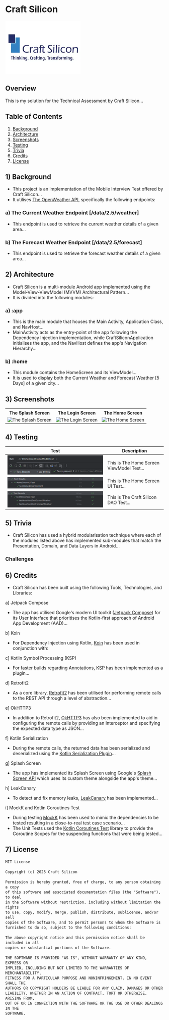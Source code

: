 # Craft Silicon

![The Craft Silicon Logo](/assets/images/logo/logo.png)

## Overview

This is my solution for the Technical Assessment by Craft Silicon...

## Table of Contents

1. [Background](#1-Background)
2. [Architecture](#2-Architecture)
3. [Screenshots](#3-Screenshots)
4. [Testing](#4-Testing)
5. [Trivia](#5-Trivia)
6. [Credits](#6-Credits)
7. [License](#7-License)

## 1) Background

- This project is an implementation of the Mobile Interview Test offered by Craft Silicon...
- It utilises [The OpenWeather API](https://openweathermap.org/api), specifically the following endpoints:

### a) The Current Weather Endpoint [/data/2.5/weather]

- This endpoint is used to retrieve the current weather details of a given area...

### b) The Forecast Weather Endpoint [/data/2.5/forecast]

- This endpoint is used to retrieve the forecast weather details of a given area...

## 2) Architecture

- Craft Silicon is a multi-module Android app implemented using the Model-View-ViewModel (MVVM) Architectural Pattern...
- It is divided into the following modules:

### a) :app

- This is the main module that houses the Main Activity, Application Class, and NavHost...
- MainActivity acts as the entry-point of the app following the Dependency Injection implementation, while CraftSiliconApplication initialises the app, and the NavHost defines the app's Navigation Hierarchy...

### b) :home

- This module contains the HomeScreen and its ViewModel...
- It is used to display both the Current Weather and Forecast Weather [5 Days] of a given city...

## 3) Screenshots

<div style="text-align: center;">

<table>
  <tr>
    <th>The Splash Screen</th>
    <th>The Login Screen</th>
    <th>The Home Screen</th>
  </tr>
  <tr>
    <td>
      <img src="assets/screenshots/demo/splash_screen.png" alt="The Splash Screen" style="max-width:490px; height:490px;">
    </td>
    <td>
      <img src="assets/screenshots/demo/login_screen.png" alt="The Login Screen" style="max-width:490px; height:490px;">
    </td>
    <td>
      <img src="assets/screenshots/demo/home_screen.png" alt="The Home Screen" style="max-width:490px; height:490px;">
    </td>
  </tr>
</table>

</div>

## 4) Testing

| Test                                                                                                       | Description                               |
|------------------------------------------------------------------------------------------------------------|-------------------------------------------|
| ![The Home Screen ViewModel Test](assets/images/test_screenshots/viewmodel/home_screen_viewmodel_test.png) | This is The Home Screen ViewModel Test... |
| ![The Home Screen UI Test](assets/images/test_screenshots/ui/home_screen_ui_test.png)                      | This is The Home Screen UI Test...        |
| ![The Craft Silicon DAO Test](assets/images/test_screenshots/dao/craft_silicon_dao_test.png)               | This is The Craft Silicon DAO Test...     |

## 5) Trivia

- Craft Silicon has used a hybrid modularisation technique where each of the modules listed above has implemented sub-modules that match the Presentation, Domain, and Data Layers in Android...

### Challenges

## 6) Credits

- Craft Silicon has been built using the following Tools, Technologies, and Libraries:

a] Jetpack Compose

- The app has utilised Google's modern UI toolkit ([Jetpack Compose](https://developer.android.com/jetpack/compose)) for its User Interface that prioritises the Kotlin-first approach of Android App Development (AAD)...

b] Koin

- For Dependency Injection using Kotlin, [Koin](https://insert-koin.io/) has been used in conjunction with:

c] Kotlin Symbol Processing (KSP)

- For faster builds regarding Annotations, [KSP](https://kotlinlang.org/docs/ksp-overview.html) has been implemented as a plugin...

d] Retrofit2

- As a core library, [Retrofit2](https://square.github.io/retrofit/) has been utilised for performing remote calls to the REST API through a level of abstraction...

e] OkHTTP3

- In addition to Retrofit2, [OkHTTP3](https://square.github.io/okhttp/) has also been implemented to aid in configuring the remote calls by providing an Interceptor and specifying the expected data type as JSON...

f] Kotlin Serialization

- During the remote calls, the returned data has been serialized and deserialized using the [Kotlin Serialization Plugin](https://kotlinlang.org/docs/serialization.html)...

g] Splash Screen

- The app has implemented its Splash Screen using Google's [Splash Screen API](https://developer.android.com/develop/ui/views/launch/splash-screen) which uses its custom theme alongside the app's theme...

h] LeakCanary

- To detect and fix memory leaks, [LeakCanary](https://square.github.io/leakcanary/) has been implemented...

i] MockK and Kotlin Coroutines Test

- During testing [MockK](https://mockk.io/) has been used to mimic the dependencies to be tested resulting in a close-to-real test case scenario...
- The Unit Tests used the [Kotlin Coroutines Test](https://kotlinlang.org/api/kotlinx.coroutines/kotlinx-coroutines-test/) library to provide the Coroutine Scopes for the suspending functions that were being tested...

## 7) License

```
MIT License

Copyright (c) 2025 Craft Silicon

Permission is hereby granted, free of charge, to any person obtaining a copy
of this software and associated documentation files (the "Software"), to deal
in the Software without restriction, including without limitation the rights
to use, copy, modify, merge, publish, distribute, sublicense, and/or sell
copies of the Software, and to permit persons to whom the Software is
furnished to do so, subject to the following conditions:

The above copyright notice and this permission notice shall be included in all
copies or substantial portions of the Software.

THE SOFTWARE IS PROVIDED "AS IS", WITHOUT WARRANTY OF ANY KIND, EXPRESS OR
IMPLIED, INCLUDING BUT NOT LIMITED TO THE WARRANTIES OF MERCHANTABILITY,
FITNESS FOR A PARTICULAR PURPOSE AND NONINFRINGEMENT. IN NO EVENT SHALL THE
AUTHORS OR COPYRIGHT HOLDERS BE LIABLE FOR ANY CLAIM, DAMAGES OR OTHER
LIABILITY, WHETHER IN AN ACTION OF CONTRACT, TORT OR OTHERWISE, ARISING FROM,
OUT OF OR IN CONNECTION WITH THE SOFTWARE OR THE USE OR OTHER DEALINGS IN THE
SOFTWARE.
```